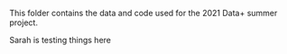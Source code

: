 This folder contains the data and code used for the 2021 Data+ summer project. 

Sarah is testing things here